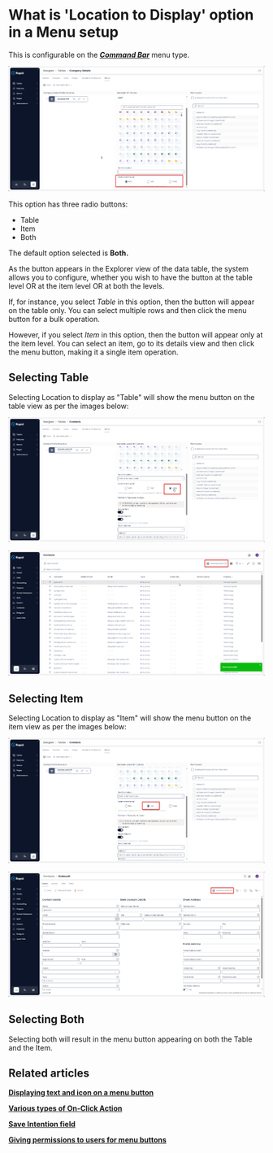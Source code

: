 # What is 'Location to Display' option in a Menu setup

This is configurable on the ***[Command Bar](https://docs.rapidplatform.com/books/glossary/page/command-bar)*** menu type.

![Location to Display config location](<Location to Display configuration location.png>)

This option has three radio buttons:

- Table
- Item
- Both

The default option selected is **Both.**

As the button appears in the Explorer view of the data table, the system allows you to configure, whether you wish to have the button at the table level OR at the item level OR at both the levels.

If, for instance, you select *Table* in this option, then the button will appear on the table only. You can select multiple rows and then click the menu button for a bulk operation.

However, if you select *Item* in this option, then the button will appear only at the item level. You can select an item, go to its details view and then click the menu button, making it a single item operation.

## Selecting Table

Selecting Location to display as "Table" will show the menu button on the table view as per the images below:

![Table location choice](<Table Location Choice.png>)

![Menu appearing on Table](<Menu Appearing on Table.png>)

## Selecting Item

Selecting Location to display as "Item" will show the menu button on the item view as per the images below:

![Item location choice](<Item Location Choice.png>)

![Menu appearing on item](<Menu Appearing on Item.png>)

## Selecting Both

Selecting both will result in the menu button appearing on both the Table and the Item.

## Related articles

**[Displaying text and icon on a menu button ](https://docs.rapidplatform.com/books/experiences/page/how-to-set-display-text-and-icon-for-a-menu-item "How to set display text and icon for a menu item?")**

**[Various types of On-Click Action](https://docs.rapidplatform.com/books/experiences/page/how-to-set-on-click-action-for-a-menu-item "How to set On-Click Action for a menu item?")**

**[Save Intention field](https://docs.rapidplatform.com/books/experiences/page/what-is-save-intention-option-in-a-menu-setup "What is Save Intention option in a Menu setup?")**

[**Giving permissions to users for menu buttons**](https://docs.rapidplatform.com/books/experiences/page/how-to-set-permissions-for-a-menu-button "How to set Permissions for a Menu button?")
